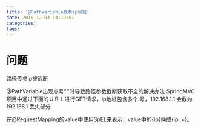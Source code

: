 ```yaml
---
title: '@PathVariable截断ip问题'
date: 2016-12-03 14:19:51
categories:
tags:
---
```

# 问题
路径传参ip被截断

@PathVariable出现点号&quot;.&quot;时导致路径参数截断获取不全的解决办法
SpringMVC项目中通过下面的ＵＲＬ进行GET请求，ip地址包含多个.号，192.168.1.1 会截为 192.168.1 丢失部分

在@RequestMapping的value中使用SpEL来表示，value中的{ip}换成{ip:.+}。


